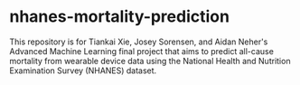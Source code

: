 # nhanes-mortality-prediction
This repository is for Tiankai Xie, Josey Sorensen, and Aidan Neher's Advanced Machine Learning final project that aims to predict all-cause mortality from wearable device data using the National Health and Nutrition Examination Survey (NHANES) dataset.
